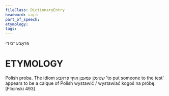 ```yaml
---
fileClass: DictionaryEntry
headword: פּראָבע
part_of_speech: 
etymology: 
tags: 
---
```

פּראָבע
־ס
די

ETYMOLOGY
===========
Polish proba.
The idiom שטעלן עמעצן אויף פּראָבע 'to put someone to the test' appears to be a calque of Polish wystawić / wystawiać kogoś na próbę.
[Fliciński 493]